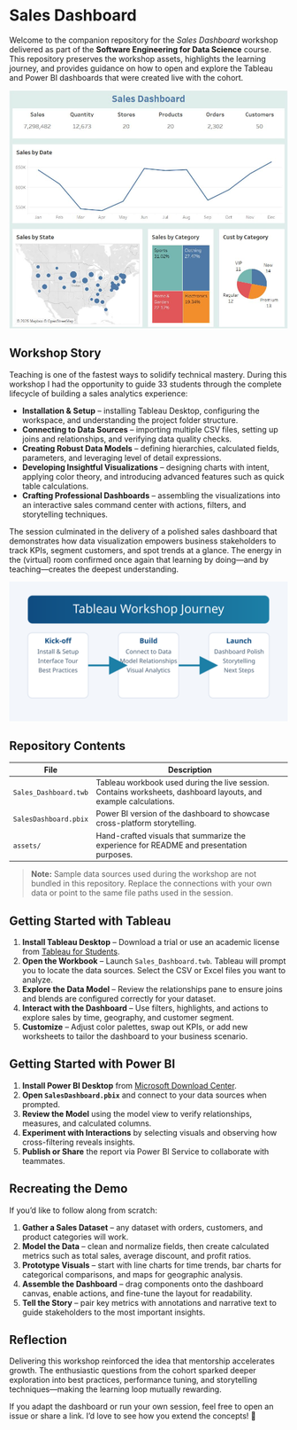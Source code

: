 # Sales Dashboard

Welcome to the companion repository for the *Sales Dashboard* workshop delivered as part of the **Software Engineering for Data Science** course. This repository preserves the workshop assets, highlights the learning journey, and provides guidance on how to open and explore the Tableau and Power BI dashboards that were created live with the cohort.

![Sales Dashboard Overview](assets/sales_dashboard.jpeg)

## Workshop Story

Teaching is one of the fastest ways to solidify technical mastery. During this workshop I had the opportunity to guide 33 students through the complete lifecycle of building a sales analytics experience:

- **Installation & Setup** – installing Tableau Desktop, configuring the workspace, and understanding the project folder structure.
- **Connecting to Data Sources** – importing multiple CSV files, setting up joins and relationships, and verifying data quality checks.
- **Creating Robust Data Models** – defining hierarchies, calculated fields, parameters, and leveraging level of detail expressions.
- **Developing Insightful Visualizations** – designing charts with intent, applying color theory, and introducing advanced features such as quick table calculations.
- **Crafting Professional Dashboards** – assembling the visualizations into an interactive sales command center with actions, filters, and storytelling techniques.

The session culminated in the delivery of a polished sales dashboard that demonstrates how data visualization empowers business stakeholders to track KPIs, segment customers, and spot trends at a glance. The energy in the (virtual) room confirmed once again that learning by doing—and by teaching—creates the deepest understanding.

![Tableau Workshop Journey](assets/tableau_workshop_agenda.svg)

## Repository Contents

| File | Description |
| --- | --- |
| `Sales_Dashboard.twb` | Tableau workbook used during the live session. Contains worksheets, dashboard layouts, and example calculations. |
| `SalesDashboard.pbix` | Power BI version of the dashboard to showcase cross-platform storytelling. |
| `assets/` | Hand-crafted visuals that summarize the experience for README and presentation purposes. |

> **Note:** Sample data sources used during the workshop are not bundled in this repository. Replace the connections with your own data or point to the same file paths used in the session.

## Getting Started with Tableau

1. **Install Tableau Desktop** – Download a trial or use an academic license from [Tableau for Students](https://www.tableau.com/academic/students).
2. **Open the Workbook** – Launch `Sales_Dashboard.twb`. Tableau will prompt you to locate the data sources. Select the CSV or Excel files you want to analyze.
3. **Explore the Data Model** – Review the relationships pane to ensure joins and blends are configured correctly for your dataset.
4. **Interact with the Dashboard** – Use filters, highlights, and actions to explore sales by time, geography, and customer segment.
5. **Customize** – Adjust color palettes, swap out KPIs, or add new worksheets to tailor the dashboard to your business scenario.

## Getting Started with Power BI

1. **Install Power BI Desktop** from [Microsoft Download Center](https://www.microsoft.com/power-platform/products/power-bi/downloads).
2. **Open `SalesDashboard.pbix`** and connect to your data sources when prompted.
3. **Review the Model** using the model view to verify relationships, measures, and calculated columns.
4. **Experiment with Interactions** by selecting visuals and observing how cross-filtering reveals insights.
5. **Publish or Share** the report via Power BI Service to collaborate with teammates.

## Recreating the Demo

If you’d like to follow along from scratch:

1. **Gather a Sales Dataset** – any dataset with orders, customers, and product categories will work.
2. **Model the Data** – clean and normalize fields, then create calculated metrics such as total sales, average discount, and profit ratios.
3. **Prototype Visuals** – start with line charts for time trends, bar charts for categorical comparisons, and maps for geographic analysis.
4. **Assemble the Dashboard** – drag components onto the dashboard canvas, enable actions, and fine-tune the layout for readability.
5. **Tell the Story** – pair key metrics with annotations and narrative text to guide stakeholders to the most important insights.

## Reflection

Delivering this workshop reinforced the idea that mentorship accelerates growth. The enthusiastic questions from the cohort sparked deeper exploration into best practices, performance tuning, and storytelling techniques—making the learning loop mutually rewarding.

If you adapt the dashboard or run your own session, feel free to open an issue or share a link. I’d love to see how you extend the concepts! 🎉
